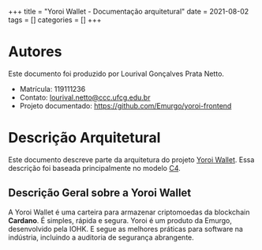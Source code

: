 +++
title = "Yoroi Wallet - Documentação arquitetural"
date = 2021-08-02
tags = []
categories = []
+++

# Autores

Este documento foi produzido por Lourival Gonçalves Prata Netto.

- Matrícula: 119111236
- Contato: lourival.netto@ccc.ufcg.edu.br
- Projeto documentado: https://github.com/Emurgo/yoroi-frontend

# Descrição Arquitetural

Este documento descreve parte da arquitetura do projeto [Yoroi Wallet](https://github.com/Emurgo/yoroi-frontend). Essa descrição foi baseada principalmente no modelo [C4](https://c4model.com/).

## Descrição Geral sobre a Yoroi Wallet

A Yoroi Wallet é uma carteira para armazenar criptomoedas da blockchain **Cardano**. É simples, rápida e segura. Yoroi é um produto da Emurgo, desenvolvido pela IOHK. E segue as melhores práticas para software na indústria, incluindo a auditoria de segurança abrangente.